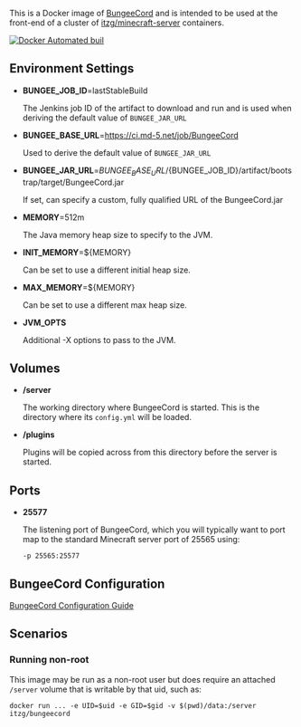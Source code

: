 This is a Docker image of [BungeeCord](https://www.spigotmc.org/wiki/bungeecord/)
and is intended to be used at the front-end of a cluster of
[itzg/minecraft-server](https://hub.docker.com/r/itzg/minecraft-server/) containers.

[![Docker Automated buil](https://img.shields.io/docker/automated/itzg/bungeecord.svg)](https://hub.docker.com/r/itzg/bungeecord/)


## Environment Settings

* **BUNGEE_JOB_ID**=lastStableBuild

  The Jenkins job ID of the artifact to download and run and is used when
  deriving the default value of `BUNGEE_JAR_URL`

* **BUNGEE_BASE_URL**=https://ci.md-5.net/job/BungeeCord

  Used to derive the default value of `BUNGEE_JAR_URL`

* **BUNGEE_JAR_URL**=${BUNGEE_BASE_URL}/${BUNGEE_JOB_ID}/artifact/bootstrap/target/BungeeCord.jar

  If set, can specify a custom, fully qualified URL  of the BungeeCord.jar

* **MEMORY**=512m

  The Java memory heap size to specify to the JVM.

* **INIT_MEMORY**=${MEMORY}

  Can be set to use a different initial heap size.

* **MAX_MEMORY**=${MEMORY}

  Can be set to use a different max heap size.

* **JVM_OPTS**

  Additional -X options to pass to the JVM.

## Volumes

* **/server**

  The working directory where BungeeCord is started. This is the directory
  where its `config.yml` will be loaded.
  
* **/plugins**

  Plugins will be copied across from this directory before the server is started.

## Ports

* **25577**

  The listening port of BungeeCord, which you will typically want to port map
  to the standard Minecraft server port of 25565 using:

  ```
  -p 25565:25577
  ```

## BungeeCord Configuration

[BungeeCord Configuration Guide](https://www.spigotmc.org/wiki/bungeecord-configuration-guide/)

## Scenarios

### Running non-root

This image may be run as a non-root user but does require an attached `/server`
volume that is writable by that uid, such as:

    docker run ... -e UID=$uid -e GID=$gid -v $(pwd)/data:/server itzg/bungeecord
